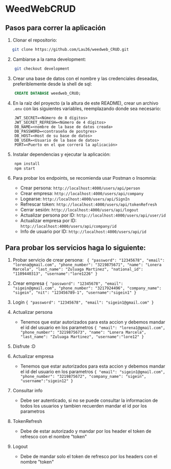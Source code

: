 # WeedWebCRUD

## Pasos para correr la aplicación

1. Clonar el repositorio:

```bash
   git clone https://github.com/Lau36/weedweb_CRUD.git
```

2. Cambiarse a la rama development:

```bash
    git checkout development
```

3. Crear una base de datos con el nombre y las credenciales deseadas, preferiblemente desde la shell de sql:

```sql
    CREATE DATABASE weedweb_CRUD;
```

4. En la raíz del proyecto (a la altura de este README), crear un archivo `.env` con las siguientes variables, reemplazando donde sea necesario:

```dotenv
    JWT_SECRET=<Número de 8 dígitos>
    JWT_SECRET_REFRESH=<Número de 4 dígitos>
    DB_NAME=<nombre de la base de datos creada>
    DB_PASSWORD=<contraseña de postgres>
    DB_HOST=<Host de su base de datos>
    DB_USER=<Usuario de la base de datos>
    PORT=<Puerto en el que correrá la aplicación>
```

5. Instalar dependencias y ejecutar la aplicación:

```bash
    npm install
    npm start
```

6. Para probar los endpoints, se recomienda usar Postman o Insomnia:

   - Crear persona: `http://localhost:4000/users/api/person`
   - Crear empresa: `http://localhost:4000/users/api/company`
   - Logearse: `http://localhost:4000/users/api/SignIn`
   - Refrescar token: `http://localhost:4000/users/api/tokenRefresh`
   - Cerrar sesión: `http://localhost:4000/users/api/logout`
   - Actualizar persona por ID: `http://localhost:4000/users/api/user/id`
   - Actualizar empresa por ID: `http://localhost:4000/users/api/company/id`
   - Info de usuario por ID: `http://localhost:4000/users/api/id`

## Para probar los servicios haga lo siguiente:

1. Probar servicio de crear persona:
 ` {
   "password": "12345678",
   "email": "lorena@gmail.com",
   "phone_number": "3219875671",
   "name": "Lonera Marcela",
   "last_name": "Zuluaga Martinez",
   "national_id": "1109440313",
   "username":"lore1226"
   }`

2. Crear empresa
   `{
   "password": "12345678",
   "email": "sigein@gmail.com",
   "phone_number": "3217924496",
   "company_name": "sigein",
   "nit": "123456789-1",
   "username":"sigein1"
   }`

3. Login
   `{
   "password": "12345678",
   "email": "sigein1@gmail.com"
   }`

4. Actualizar persona

   - Tenemos que estar autorizados para esta accion y debemos mandar el id del usuario en los parametros
     `{
     "email": "lorena1@gmail.com",
     "phone_number": "3219875673",
     "name": "Lonera Marcela",
     "last_name": "Zuluaga Martinez",
     "username":"lore12"
     }`
     
5. Disfrute :D

6. Actualizar empresa

   - Tenemos que estar autorizados para esta accion y debemos mandar el id del usuario en los parametros
     `{
     "email": "sigein1@gmail.com",
     "phone_number": "3219875672",
     "company_name": "sigein",
     "username":"sigein12"
     }`

7. Consultar info
   - Debe ser autenticado, si no se puede consultar la informacion de todos los usuarios y tambien recuerden mandar el id por los parametros
8. TokenRefresh

   - Debe de estar autorizado y mandar por los header el token de refresco con el nombre "token"

9. Logout
   - Debe de mandar solo el token de refresco por los headers con el nombre "token"

